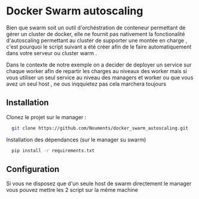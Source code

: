 
# Docker Swarm autoscaling

Bien que swarm soit un outil d'orchéstration de conteneur permettant de gérer un cluster de docker, elle ne fournit pas nativement la fonctionalité d'autoscaling permettant au cluster de supporter une montée en charge , c'est pourquoi le script suivant a été créer afin de  le faire  automatiquement dans votre serveur ou cluster warm . 

Dans le contexte de notre exemple on a  decider de deployer un service  sur chaque worker  afin de repartir les charges au niveaux des worker mais si vous utiliser un seul service au niveau des managers et worker ou que vous avez un seul host , ne ous inqquietez pas  cela marchera toujours


## Installation

Clonez le projet  sur le manager :

```bash
  git clone https://github.com/Nouments/docker_swarm_autoscaling.git
```
    
Installation des dépendances (sur le manager su swarm)

```bash
  pip install -r requirements.txt
```
## Configuration 


Si vous  ne disposez que  d'un seule host de swarm directement le manager vous pouvez mettre les 2 script sur la même machine  

